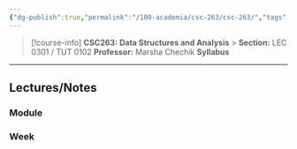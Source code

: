 ```yaml
---
{"dg-publish":true,"permalink":"/100-academia/csc-263/csc-263/","tags":["university","cs","course-page"],"created":"2024-06-22T19:06:24.428-04:00","updated":"2024-08-20T13:51:09.959-04:00"}
---
```



> [!course-info] **CSC263: Data Structures and Analysis** > **Section:** LEC 0301 / TUT 0102
> **Professor:** Marsha Chechik
> **Syllabus**

---

## Lectures/Notes

### Module



### Week


